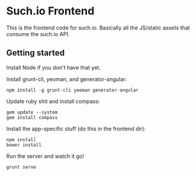 # Such.io Frontend

This is the frontend code for such.io. Basically all the JS/static assets that consume the such.io API.

## Getting started

Install Node if you don't have that yet.


Install grunt-cli, yeoman, and generator-angular:
```
npm install -g grunt-cli yeoman generator-angular
```


Update ruby shit and install compass:
```
gem update --system
gem install compass
```


Install the app-specific stuff (do this in the frontend dir):
```
npm install
bower install
```


Run the server and watch it go!
```
grunt serve
```
